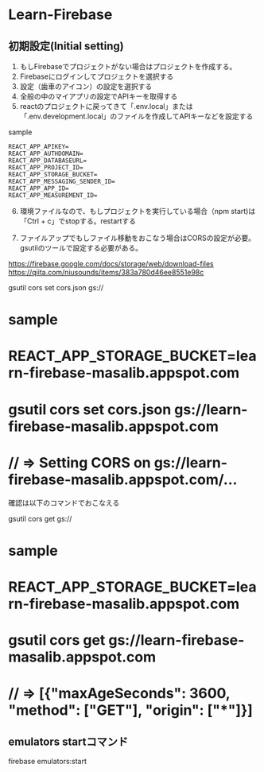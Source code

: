 # Learn-Firebase


## 初期設定(Initial setting)

1. もしFirebaseでプロジェクトがない場合はプロジェクトを作成する。
1. Firebaseにログインしてプロジェクトを選択する
1. 設定（歯車のアイコン）の設定を選択する
1. 全般の中のマイアプリの設定でAPIキーを取得する
1. reactのプロジェクトに戻ってきて「.env.local」または「.env.development.local」のファイルを作成してAPIキーなどを設定する

sample 

```
REACT_APP_APIKEY=
REACT_APP_AUTHDOMAIN=
REACT_APP_DATABASEURL=
REACT_APP_PROJECT_ID=
REACT_APP_STORAGE_BUCKET=
REACT_APP_MESSAGING_SENDER_ID=
REACT_APP_APP_ID=
REACT_APP_MEASUREMENT_ID=
```
6. 環境ファイルなので、もしプロジェクトを実行している場合（npm start)は「Ctrl + c」でstopする。restartする


7. ファイルアップでもしファイル移動をおこなう場合はCORSの設定が必要。  
gsutilのツールで設定する必要がある。

https://firebase.google.com/docs/storage/web/download-files
https://qiita.com/niusounds/items/383a780d46ee8551e98c

gsutil cors set cors.json gs://<your-cloud-storage-bucket>

# sample   
#  REACT_APP_STORAGE_BUCKET=learn-firebase-masalib.appspot.com  
#  gsutil cors set cors.json gs://learn-firebase-masalib.appspot.com  
#  // => Setting CORS on gs://learn-firebase-masalib.appspot.com/...  

確認は以下のコマンドでおこなえる  

gsutil cors get gs://<your-cloud-storage-bucket>  

# sample  
#  REACT_APP_STORAGE_BUCKET=learn-firebase-masalib.appspot.com  
#  gsutil cors get gs://learn-firebase-masalib.appspot.com  
#  // => [{"maxAgeSeconds": 3600, "method": ["GET"], "origin": ["*"]}]  

## emulators startコマンド
firebase emulators:start

